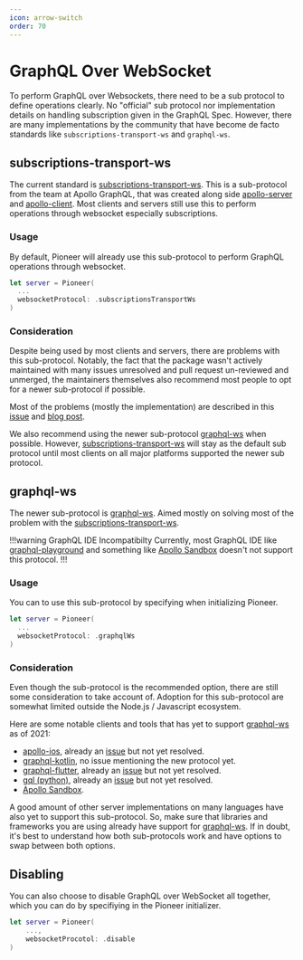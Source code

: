 ```yaml
---
icon: arrow-switch
order: 70
---
```


# GraphQL Over WebSocket

To perform GraphQL over Websockets, there need to be a sub protocol to define operations clearly. No "official" sub protocol nor implementation details on handling subscription given in the GraphQL Spec. However, there are many implementations by the community that have become de facto standards like `subscriptions-transport-ws` and `graphql-ws`.

## subscriptions-transport-ws

The current standard is [subscriptions-transport-ws](https://github.com/apollographql/subscriptions-transport-ws). This is a sub-protocol from the team at Apollo GraphQL, that was created along side [apollo-server](https://github.com/apollographql/apollo-server) and [apollo-client](https://github.com/apollographql/apollo-client). Most clients and servers still use this to perform operations through websocket especially subscriptions.

### Usage

By default, Pioneer will already use this sub-protocol to perform GraphQL operations through websocket.

```swift
let server = Pioneer(
  ...
  websocketProtocol: .subscriptionsTransportWs
)
```

### Consideration

Despite being used by most clients and servers, there are problems with this sub-protocol. Notably, the fact that the package wasn't actively maintained with many issues unresolved and pull request un-reviewed and unmerged, the maintainers themselves also recommend most people to opt for a newer sub-protocol if possible.

Most of the problems (mostly the implementation) are described in this [issue](https://github.com/enisdenjo/graphql-ws/issues/3) and [blog post](https://the-guild.dev/blog/graphql-over-websockets).

We also recommend using the newer sub-protocol [graphql-ws](#graphql-ws) when possible. However, [subscriptions-transport-ws](#subscriptions-transport-ws) will stay as the default sub protocol until most clients on all major platforms supported the newer sub protocol.

## graphql-ws

The newer sub-protocol is [graphql-ws](https://github.com/enisdenjo/graphql-ws). Aimed mostly on solving most of the problem with the [subscriptions-transport-ws](#subscriptions-transport-ws).

!!!warning GraphQL IDE Incompatibilty
Currently, most GraphQL IDE like [graphql-playground](https://github.com/graphql/graphql-playground) and something like [Apollo Sandbox](https://studio.apollographql.com/sandbox) doesn't not support this protocol.
!!!

### Usage

You can to use this sub-protocol by specifying when initializing Pioneer.

```swift
let server = Pioneer(
  ...
  websocketProtocol: .graphqlWs
)
```

### Consideration

Even though the sub-protocol is the recommended option, there are still some consideration to take account of. Adoption for this sub-protocol are somewhat limited outside the Node.js / Javascript ecosystem.

Here are some notable clients and tools that has yet to support [graphql-ws](https://github.com/enisdenjo/graphql-ws) as of 2021:

- [apollo-ios](https://github.com/apollographql/apollo-ios), already an [issue](https://github.com/apollographql/apollo-ios/issues/1622) but not yet resolved.
- [graphql-kotlin](https://github.com/ExpediaGroup/graphql-kotlin), no issue mentioning the new protocol yet.
- [graphql-flutter](https://github.com/zino-app/graphql-flutter), already an [issue](https://github.com/zino-app/graphql-flutter/issues/958) but not yet resolved.
- [gql (python)](https://github.com/graphql-python/gql/), already an [issue](https://github.com/graphql-python/gql/issues/240) but not yet resolved.
- [Apollo Sandbox](https://www.apollographql.com/docs/studio/explorer/).

A good amount of other server implementations on many languages have also yet to support this sub-protocol. So, make sure that libraries and frameworks you are using already have support for [graphql-ws](https://github.com/enisdenjo/graphql-ws). If in doubt, it's best to understand how both sub-protocols work and have options to swap between both options.

## Disabling

You can also choose to disable GraphQL over WebSocket all together, which you can do by specifiying in the Pioneer initializer.

```swift
let server = Pioneer(
    ...,
    websocketProcotol: .disable
)
```
